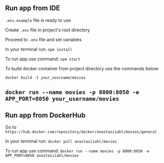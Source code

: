 ## Run app from IDE

`.env.example` file is ready to use

Create `.env` file in project's root directory

Proceed to `.env` file and set variables

In your terminal run:
`npm install`

To run app use command:
`npm start`

To build docker container from project directory use the commands below:

`docker build -t your_username/movies`

`docker run --name movies -p 8000:8050 -e APP_PORT=8050 your_username/movies`
---

## Run app from DockerHub

Go to ` https://hub.docker.com/repository/docker/anastasiiahl/movies/general`

In your terminal run:
`docker pull anastasiiahl/movies`

To run app use command:
`docker run --name movies -p 8000:8050 -e APP_PORT=8050 anastasiiahl/movies`
